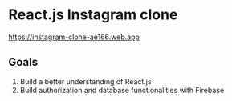 # React.js Instagram clone

https://instagram-clone-ae166.web.app

## Goals
1. Build a better understanding of React.js
2. Build authorization and database functionalities with Firebase
